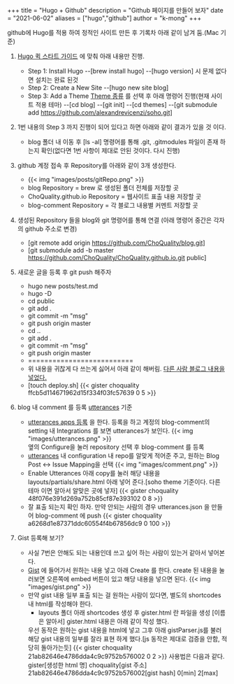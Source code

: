 +++
title = "Hugo + Github"
description = "Github 페이지를 만들어 보자"
date = "2021-06-02"
aliases = ["hugo","github"]
author = "k-mong"
+++

github에 Hugo를 적용 하여 정적인 사이트 만든 후 기록차 아래 같이 남겨 둠.(Mac 기준)

1.  [Hugo 퀵 스타트 가이드](https://gohugo.io/getting-started/quick-start/)  에 맞춰 아래 내용만 진행.
    - Step 1: Install Hugo
              --[brew install hugo]
              --[hugo version] 시 문제 없다면 설치는 완료 된것
    - Step 2: Create a New Site 
              --[hugo new site blog] 
    - Step 3: Add a Theme [Theme 종류](https://themes.gohugo.io/) 를 선택 후 아래 명령어 진행(현재 사이트 적용 테마)
              --[cd blog]
              --[git init] 
              --[cd themes]
              --[git submodule add https://github.com/alexandrevicenzi/soho.git]

2. 1번 내용의 Step 3 까지 진행이 되어 있다고 하면 아래와 같이 결과가 있을 것 이다.
    - blog 폴더 내 이동 후 [ls -al] 명령어를 통해 
      .git, .gitmodules 파일이 존재 하는지 확인(없다면 1번 사항이 제대로 안된 것이다. 다시 진행)

3. github 계정 접속 후 Repository를 아래와 같이 3개 생성한다.
    - {{< img "images/posts/gitRepo.png" >}}
    - blog Repository = brew 로 생성된 폴더 전체를 저장할 곳
    - ChoQuality.github.io Repository = 웹사이트 표출 내용 저장할 곳
    - blog-comment Repository = 각 블로그 내용별 커멘트 저장할 곳
    
4. 생성된 Repository 들을 blog와  git 명령어를 통해 연결 (아래 명령어 중간은 각자의 github 주소로 변경)
    - [git remote add origin https://github.com/ChoQuality/blog.git]
    - [git submodule add -b master https://github.com/ChoQuality/ChoQuality.github.io.git public]

5. 새로운 글을 등록 후 git push 해주자 
    - hugo new posts/test.md
    - hugo -D
    - cd public
    - git add .
    - git commit -m "msg"
    - git push origin master
    - cd ..
    - git add .
    - git commit -m "msg"
    - git push origin master
    - ==========================
    - 위 내용을 귀찮게 다 쓰는게 싫어서 아래 같이 해버림. [다른 사람 블로그 내용을 넣었다.](https://ryan-han.com/post/etc/creating_static_blog/)
    - [touch deploy.sh] 
      {{< gister choquality ffcb5d114671962d15f334f03fc57639 0 5 >}}

6. blog 내 comment 를 등록 [utterances](https://utteranc.es/) 기준
    - [utterances apps 등록](https://github.com/apps/utterances) 을 한다.
      등록을 하고 계정의 blog-comment의 setting 내 Integrations 를 보면 utterances가 보인다.
      {{< img "images/utterances.png" >}}      
      옆의 Configure을 눌러 repository 선택 후  blog-comment 를 등록 
    - [utterances](https://utteranc.es/) 내 configuration 내 repo를 알맞게 적어준 주고, 
      원하는 Blog Post <-> Issue Mapping을 선택
      {{< img "images/comment.png" >}}
    - Enable Utterances 아래 copy를 눌러 해당 내용을  
      layouts/partials/share.html 아래 넣어 준다.[soho theme 기준이다. 다른 테마 이면 알아서 알맞은 곳에 넣자]
      {{< gister choquality 48f076e391d269a752b85cf87e393102 0 8 >}}
    - 잘 표출 되는지 확인 하자.
      만약 안되는 사람의 경우  utterances.json 을 만들어 blog-comment 에 push
      {{< gister choquality a6268d1e87371ddc60554f4b67856dc9 0 100 >}}

7. Gist 등록해 보기?
    - 사실 7번은 안해도 되는 내용인데 쓰고 싶어 하는 사람이 있는거 같아서 넣어본다.
    - [Gist](https://gist.github.com/) 에 들어가서 원하는 내용 넣고 아래 Create 를 한다.
    create 된 내용을 눌러보면 오른쪽에 embed 버튼이 있고 해당 내용을 넣으면 된다.
    {{< img "images/gist.png" >}}
    <script src="https://gist.github.com/ChoQuality/48f076e391d269a752b85cf87e393102.js"></script>
    - 만약 gist 내용 일부 표출 되는 걸 원하는 사람이 있다면, 별도의 shortcodes 내 html를 작성해야 한다.
      * layouts 폴더 아래 shortcodes 생성 후 gister.html 란 파일을 생성 [이름은 알아서]
        gister.html 내용은 아래 같이 작성 했다.
        <div id="{{.Get 1}}" data-parse="{{.Get 2}}">
            <script src="https://gist.github.com/{{.Get 0}}/{{.Get 1}}.js"></script>
            <script src="https://choquality.github.io/js/gistParser.js?id={{.Get 1}}&min={{.Get 2}}&max={{.Get 3}}"></script>
        </div>
       우선 동작은 원하는 gist 내용을 html에 넣고 그후 아래 gistParser.js를 불러 해당 gist 내용의 일부를 잘라 표현 하게 했다.[js 동작은 제대로 검증을 안함, 적당히 돌아가는듯]
       {{< gister choquality 21ab82646e4786dda4c9c9752b576002 0 2 >}}
       사용법은 다음과 같다.      
       gister[생성한 html 명] choquality[gist 주소] 21ab82646e4786dda4c9c9752b576002[gist hash] 0[min] 2[max] 



